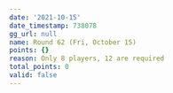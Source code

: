```yaml
---
date: '2021-10-15'
date_timestamp: 738078
gg_url: null
name: Round 62 (Fri, October 15)
points: {}
reason: Only 8 players, 12 are required
total_points: 0
valid: false
---
```

